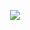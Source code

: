 <p align='center'>
  <img src='https://user-images.githubusercontent.com/83291717/169341886-f1ef3a7b-129a-4b81-8084-b8081b3ca7e0.png'/>
</p>
